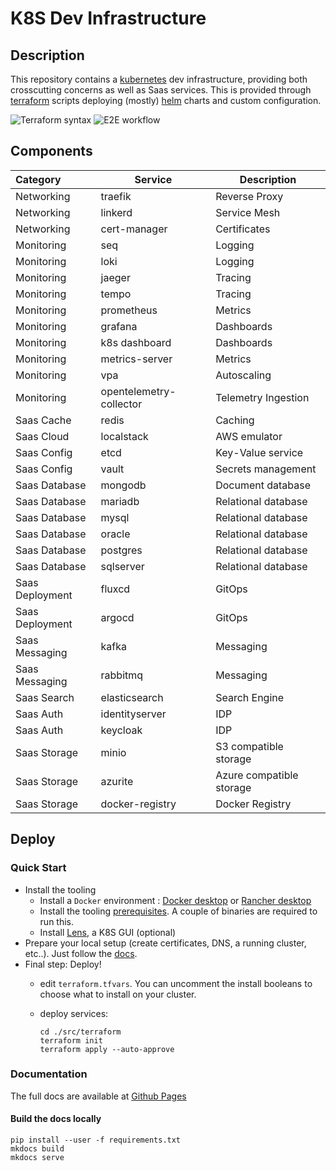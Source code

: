 # K8S Dev Infrastructure

## Description

This repository contains a [kubernetes](https://kubernetes.io/) dev infrastructure, providing both crosscutting concerns as well as Saas services. This is provided through [terraform](https://www.terraform.io/) scripts deploying (mostly) [helm](https://helm.sh/) charts and custom configuration.

![Terraform syntax](https://github.com/bravecobra/k8s-dev-infrastructure/actions/workflows/build.yml/badge.svg)
![E2E workflow](https://github.com/bravecobra/k8s-dev-infrastructure/actions/workflows/e2e.yml/badge.svg)

## Components

| Category        | Service                 | Description              |
| :-------------- | ----------------------- | ------------------------ |
| Networking      | traefik                 | Reverse Proxy            |
| Networking      | linkerd                 | Service Mesh             |
| Networking      | cert-manager            | Certificates             |
| Monitoring      | seq                     | Logging                  |
| Monitoring      | loki                    | Logging                  |
| Monitoring      | jaeger                  | Tracing                  |
| Monitoring      | tempo                   | Tracing                  |
| Monitoring      | prometheus              | Metrics                  |
| Monitoring      | grafana                 | Dashboards               |
| Monitoring      | k8s dashboard           | Dashboards               |
| Monitoring      | metrics-server          | Metrics                  |
| Monitoring      | vpa                     | Autoscaling              |
| Monitoring      | opentelemetry-collector | Telemetry Ingestion      |
| Saas Cache      | redis                   | Caching                  |
| Saas Cloud      | localstack              | AWS emulator             |
| Saas Config     | etcd                    | Key-Value service        |
| Saas Config     | vault                   | Secrets management       |
| Saas Database   | mongodb                 | Document database        |
| Saas Database   | mariadb                 | Relational database      |
| Saas Database   | mysql                   | Relational database      |
| Saas Database   | oracle                  | Relational database      |
| Saas Database   | postgres                | Relational database      |
| Saas Database   | sqlserver               | Relational database      |
| Saas Deployment | fluxcd                  | GitOps                   |
| Saas Deployment | argocd                  | GitOps                   |
| Saas Messaging  | kafka                   | Messaging                |
| Saas Messaging  | rabbitmq                | Messaging                |
| Saas Search     | elasticsearch           | Search Engine            |
| Saas Auth       | identityserver          | IDP                      |
| Saas Auth       | keycloak                | IDP                      |
| Saas Storage    | minio                   | S3 compatible storage    |
| Saas Storage    | azurite                 | Azure compatible storage |
| Saas Storage    | docker-registry         | Docker Registry          |

## Deploy

### Quick Start

- Install the tooling
  - Install a `Docker` environment : [Docker desktop](https://www.docker.com/products/docker-desktop/) or [Rancher desktop](https://rancherdesktop.io/)
  - Install the tooling [prerequisites](https://bravecobra.github.io/k8s-dev-infrastructure/preparation/). A couple of binaries are required to run this.
  - Install [Lens](https://k8slens.dev/), a K8S GUI (optional)
- Prepare your local setup (create certificates, DNS, a running cluster, etc..). Just follow the [docs](https://bravecobra.github.io/k8s-dev-infrastructure/installation-terraform/).
- Final step: Deploy!
  - edit `terraform.tfvars`. You can uncomment the install booleans to choose what to install on your cluster.
  - deploy services:

    ```shell
    cd ./src/terraform
    terraform init
    terraform apply --auto-approve
    ```

### Documentation

The full docs are available at [Github Pages](https://bravecobra.github.io/k8s-dev-infrastructure/)

#### Build the docs locally

```shell
pip install --user -f requirements.txt
mkdocs build
mkdocs serve
```
